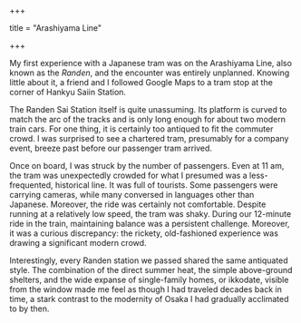 +++

title = "Arashiyama Line"

+++

My first experience with a Japanese tram was on the Arashiyama Line, also known as the *Randen*, and the encounter was entirely unplanned. Knowing little about it, a friend and I followed Google Maps to a tram stop at the corner of Hankyu Saiin Station. 

 The Randen Sai Station itself is quite unassuming. Its platform is curved to match the arc of the tracks and is only long enough for about two modern train cars. For one thing, it is certainly too antiqued to fit the commuter crowd. I was surprised to see a chartered tram, presumably for a company event, breeze past before our passenger tram arrived. 

 Once on board, I was struck by the number of passengers. Even at 11 am, the tram was unexpectedly crowded for what I presumed was a less-frequented, historical line. It was full of tourists. Some passengers were carrying cameras, while many conversed in languages other than Japanese. Moreover, the ride was certainly not comfortable. Despite running at a relatively low speed, the tram was shaky. During our 12-minute ride in the train, maintaining balance was a persistent challenge. Moreover, it was a curious discrepancy: the rickety, old-fashioned experience was drawing a significant modern crowd.

Interestingly, every Randen station we passed shared the same antiquated style. The combination of the direct summer heat, the simple above-ground shelters, and the wide expanse of single-family homes, or ikkodate, visible from the window made me feel as though I had traveled decades back in time, a stark contrast to the modernity of Osaka I had gradually acclimated to by then. 